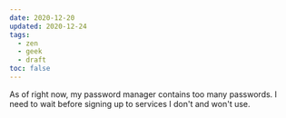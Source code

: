 ```yaml
---
date: 2020-12-20
updated: 2020-12-24
tags:
  - zen
  - geek
  - draft
toc: false
---
```

As of right now, my password manager contains too many passwords. I need to wait before signing up to services I don't and won't use.